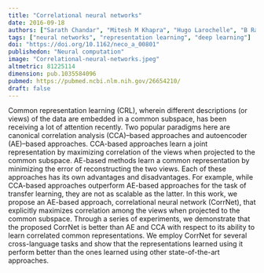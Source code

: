 ```yaml
---
title: "Correlational neural networks"
date: 2016-09-18
authors: ["Sarath Chandar", "Mitesh M Khapra", "Hugo Larochelle", "B Ravindran"]
tags: ["neural networks", "representation learning", "deep learning"]
doi: "https://doi.org/10.1162/neco_a_00801"
publishedon: "Neural computation"
image: "Correlational-neural-networks.jpeg"
altmetric: 81225114
dimension: pub.1035584096
pubmed: https://pubmed.ncbi.nlm.nih.gov/26654210/
draft: false
---
```

Common representation learning (CRL), wherein different descriptions (or views) of the data are embedded in a common subspace, has been receiving a lot of attention recently. Two popular paradigms here are canonical correlation analysis (CCA)–based approaches and autoencoder (AE)–based approaches. CCA-based approaches learn a joint representation by maximizing correlation of the views when projected to the common subspace. AE-based methods learn a common representation by minimizing the error of reconstructing the two views. Each of these approaches has its own advantages and disadvantages. For example, while CCA-based approaches outperform AE-based approaches for the task of transfer learning, they are not as scalable as the latter. In this work, we propose an AE-based approach, correlational neural network (CorrNet), that explicitly maximizes correlation among the views when projected to the common subspace. Through a series of experiments, we demonstrate that the proposed CorrNet is better than AE and CCA with respect to its ability to learn correlated common representations. We employ CorrNet for several cross-language tasks and show that the representations learned using it perform better than the ones learned using other state-of-the-art approaches.